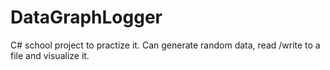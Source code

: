 # DataGraphLogger
C# school project to practize it. Can generate random data, read /write to a file and visualize it.
